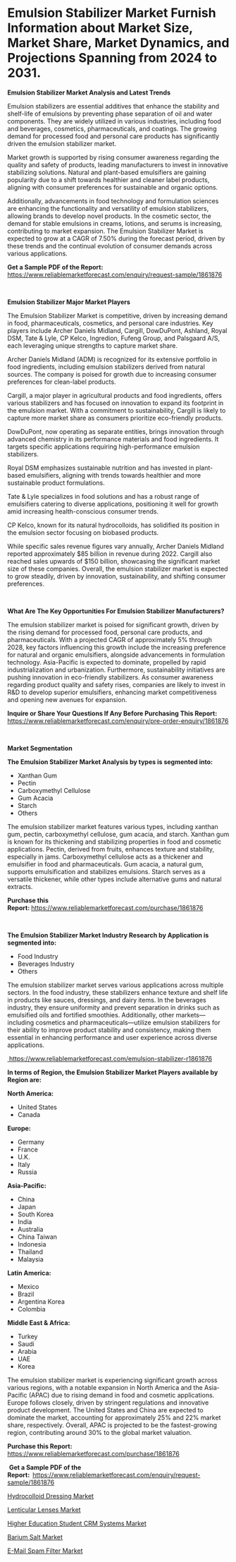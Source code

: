 <p><h1>Emulsion Stabilizer Market Furnish Information about Market Size, Market Share, Market Dynamics, and Projections Spanning from 2024 to 2031.</h1></p><p><strong>Emulsion Stabilizer Market Analysis and Latest Trends</strong></p>
<p><p>Emulsion stabilizers are essential additives that enhance the stability and shelf-life of emulsions by preventing phase separation of oil and water components. They are widely utilized in various industries, including food and beverages, cosmetics, pharmaceuticals, and coatings. The growing demand for processed food and personal care products has significantly driven the emulsion stabilizer market. </p><p>Market growth is supported by rising consumer awareness regarding the quality and safety of products, leading manufacturers to invest in innovative stabilizing solutions. Natural and plant-based emulsifiers are gaining popularity due to a shift towards healthier and cleaner label products, aligning with consumer preferences for sustainable and organic options.</p><p>Additionally, advancements in food technology and formulation sciences are enhancing the functionality and versatility of emulsion stabilizers, allowing brands to develop novel products. In the cosmetic sector, the demand for stable emulsions in creams, lotions, and serums is increasing, contributing to market expansion. The Emulsion Stabilizer Market is expected to grow at a CAGR of 7.50% during the forecast period, driven by these trends and the continual evolution of consumer demands across various applications.</p></p>
<p><strong>Get a Sample PDF of the Report:&nbsp;</strong> <a href="https://www.reliablemarketforecast.com/enquiry/request-sample/1861876?utm_campaign=1102&utm_medium=2&utm_source=Github&utm_content=ia&utm_term=07112024&utm_id=emulsion-stabilizer">https://www.reliablemarketforecast.com/enquiry/request-sample/1861876</a></p>
<p>&nbsp;</p>
<p><strong>Emulsion Stabilizer Major Market Players</strong></p>
<p><p>The Emulsion Stabilizer Market is competitive, driven by increasing demand in food, pharmaceuticals, cosmetics, and personal care industries. Key players include Archer Daniels Midland, Cargill, DowDuPont, Ashland, Royal DSM, Tate & Lyle, CP Kelco, Ingredion, Fufeng Group, and Palsgaard A/S, each leveraging unique strengths to capture market share.</p><p>Archer Daniels Midland (ADM) is recognized for its extensive portfolio in food ingredients, including emulsion stabilizers derived from natural sources. The company is poised for growth due to increasing consumer preferences for clean-label products.</p><p>Cargill, a major player in agricultural products and food ingredients, offers various stabilizers and has focused on innovation to expand its footprint in the emulsion market. With a commitment to sustainability, Cargill is likely to capture more market share as consumers prioritize eco-friendly products.</p><p>DowDuPont, now operating as separate entities, brings innovation through advanced chemistry in its performance materials and food ingredients. It targets specific applications requiring high-performance emulsion stabilizers.</p><p>Royal DSM emphasizes sustainable nutrition and has invested in plant-based emulsifiers, aligning with trends towards healthier and more sustainable product formulations.</p><p>Tate & Lyle specializes in food solutions and has a robust range of emulsifiers catering to diverse applications, positioning it well for growth amid increasing health-conscious consumer trends.</p><p>CP Kelco, known for its natural hydrocolloids, has solidified its position in the emulsion sector focusing on biobased products. </p><p>While specific sales revenue figures vary annually, Archer Daniels Midland reported approximately $85 billion in revenue during 2022. Cargill also reached sales upwards of $150 billion, showcasing the significant market size of these companies. Overall, the emulsion stabilizer market is expected to grow steadily, driven by innovation, sustainability, and shifting consumer preferences.</p></p>
<p>&nbsp;</p>
<p><strong>What Are The Key Opportunities For Emulsion Stabilizer Manufacturers?</strong></p>
<p><p>The emulsion stabilizer market is poised for significant growth, driven by the rising demand for processed food, personal care products, and pharmaceuticals. With a projected CAGR of approximately 5% through 2028, key factors influencing this growth include the increasing preference for natural and organic emulsifiers, alongside advancements in formulation technology. Asia-Pacific is expected to dominate, propelled by rapid industrialization and urbanization. Furthermore, sustainability initiatives are pushing innovation in eco-friendly stabilizers. As consumer awareness regarding product quality and safety rises, companies are likely to invest in R&D to develop superior emulsifiers, enhancing market competitiveness and opening new avenues for expansion.</p></p>
<p><strong>Inquire or Share Your Questions If Any Before Purchasing This Report:</strong> <a href="https://www.reliablemarketforecast.com/enquiry/pre-order-enquiry/1861876?utm_campaign=1102&utm_medium=2&utm_source=Github&utm_content=ia&utm_term=07112024&utm_id=emulsion-stabilizer">https://www.reliablemarketforecast.com/enquiry/pre-order-enquiry/1861876</a></p>
<p>&nbsp;</p>
<p><strong>Market Segmentation</strong></p>
<p><strong>The Emulsion Stabilizer Market Analysis by types is segmented into:</strong></p>
<p><ul><li>Xanthan Gum</li><li>Pectin</li><li>Carboxymethyl Cellulose</li><li>Gum Acacia</li><li>Starch</li><li>Others</li></ul></p>
<p><p>The emulsion stabilizer market features various types, including xanthan gum, pectin, carboxymethyl cellulose, gum acacia, and starch. Xanthan gum is known for its thickening and stabilizing properties in food and cosmetic applications. Pectin, derived from fruits, enhances texture and stability, especially in jams. Carboxymethyl cellulose acts as a thickener and emulsifier in food and pharmaceuticals. Gum acacia, a natural gum, supports emulsification and stabilizes emulsions. Starch serves as a versatile thickener, while other types include alternative gums and natural extracts.</p></p>
<p><strong>Purchase this Report:&nbsp;</strong><a href="https://www.reliablemarketforecast.com/purchase/1861876?utm_campaign=1102&utm_medium=2&utm_source=Github&utm_content=ia&utm_term=07112024&utm_id=emulsion-stabilizer">https://www.reliablemarketforecast.com/purchase/1861876</a></p>
<p>&nbsp;</p>
<p><strong>The Emulsion Stabilizer Market Industry Research by Application is segmented into:</strong></p>
<p><ul><li>Food Industry</li><li>Beverages Industry</li><li>Others</li></ul></p>
<p><p>The emulsion stabilizer market serves various applications across multiple sectors. In the food industry, these stabilizers enhance texture and shelf life in products like sauces, dressings, and dairy items. In the beverages industry, they ensure uniformity and prevent separation in drinks such as emulsified oils and fortified smoothies. Additionally, other markets—including cosmetics and pharmaceuticals—utilize emulsion stabilizers for their ability to improve product stability and consistency, making them essential in enhancing performance and user experience across diverse applications.</p></p>
<p><a href="https://www.reliablemarketforecast.com/emulsion-stabilizer-r1861876?utm_campaign=1102&utm_medium=2&utm_source=Github&utm_content=ia&utm_term=07112024&utm_id=emulsion-stabilizer">&nbsp;https://www.reliablemarketforecast.com/emulsion-stabilizer-r1861876</a></p>
<p><strong>In terms of Region, the Emulsion Stabilizer Market Players available by Region are:</strong></p>
<p>
    <p> <strong> North America: </strong>
        <ul>
            <li>United States</li>
            <li>Canada</li>
        </ul>
        </p> 
    <p> <strong> Europe: </strong>
        <ul>
            <li>Germany</li>
            <li>France</li>
            <li>U.K.</li>
            <li>Italy</li>
            <li>Russia</li>
        </ul>
        </p> 
    <p> <strong> Asia-Pacific: </strong>
        <ul>
            <li>China</li>
            <li>Japan</li>
            <li>South Korea</li>
            <li>India</li>
            <li>Australia</li>
            <li>China Taiwan</li>
            <li>Indonesia</li>
            <li>Thailand</li>
            <li>Malaysia</li>
        </ul>
        </p> 
    <p> <strong> Latin America: </strong>
        <ul>
            <li>Mexico</li>
            <li>Brazil</li>
            <li>Argentina Korea</li>
            <li>Colombia</li>
        </ul>
        </p> 
    <p> <strong> Middle East & Africa: </strong>
        <ul>
            <li>Turkey</li>
            <li>Saudi</li>
            <li>Arabia</li>
            <li>UAE</li>
            <li>Korea</li>
        </ul>
    </p>
    </p>
<p><p>The emulsion stabilizer market is experiencing significant growth across various regions, with a notable expansion in North America and the Asia-Pacific (APAC) due to rising demand in food and cosmetic applications. Europe follows closely, driven by stringent regulations and innovative product development. The United States and China are expected to dominate the market, accounting for approximately 25% and 22% market share, respectively. Overall, APAC is projected to be the fastest-growing region, contributing around 30% to the global market valuation.</p></p>
<p><strong>Purchase this Report: </strong><a href="https://www.reliablemarketforecast.com/purchase/1861876?utm_campaign=1102&utm_medium=2&utm_source=Github&utm_content=ia&utm_term=07112024&utm_id=emulsion-stabilizer">https://www.reliablemarketforecast.com/purchase/1861876</a></p>
<p>&nbsp;<strong>Get a Sample PDF of the Report:&nbsp;&nbsp;</strong><a href="https://www.reliablemarketforecast.com/enquiry/request-sample/1861876?utm_campaign=1102&utm_medium=2&utm_source=Github&utm_content=ia&utm_term=07112024&utm_id=emulsion-stabilizer">https://www.reliablemarketforecast.com/enquiry/request-sample/1861876</a></p>
<p><strong></strong></p>
<p><p><a href="https://issuu.com/reportprime-2/docs/hydrocolloid-dressing-market-size-2_337c7bdcd0b13c?utm_campaign=1102&utm_medium=2&utm_source=Github&utm_content=ia&utm_term=07112024&utm_id=emulsion-stabilizer">Hydrocolloid Dressing Market</a></p><p><a href="https://github.com/felipahorkby/Market-Research-Report-List-1/blob/main/lenticular-lenses-market.md?utm_campaign=1102&utm_medium=2&utm_source=Github&utm_content=ia&utm_term=07112024&utm_id=emulsion-stabilizer">Lenticular Lenses Market</a></p><p><a href="https://www.linkedin.com/pulse/charting-future-comprehensive-analysis-global-higher-education-sgbue?utm_campaign=1102&utm_medium=2&utm_source=Github&utm_content=ia&utm_term=07112024&utm_id=emulsion-stabilizer">Higher Education Student CRM Systems Market</a></p><p><a href="https://github.com/iva0ei4r/Market-Research-Report-List-1/blob/main/barium-salt-market.md?utm_campaign=1102&utm_medium=2&utm_source=Github&utm_content=ia&utm_term=07112024&utm_id=emulsion-stabilizer">Barium Salt Market</a></p><p><a href="https://www.linkedin.com/pulse/e-mail-spam-filter-market-emerging-trends-future-prospects-8agse?utm_campaign=1102&utm_medium=2&utm_source=Github&utm_content=ia&utm_term=07112024&utm_id=emulsion-stabilizer">E-Mail Spam Filter Market</a></p></p>